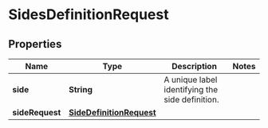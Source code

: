 

# SidesDefinitionRequest


## Properties

Name | Type | Description | Notes
------------ | ------------- | ------------- | -------------
**side** | **String** | A unique label identifying the side definition. | 
**sideRequest** | [**SideDefinitionRequest**](SideDefinitionRequest.md) |  | 



